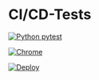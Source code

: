 # CI/CD-Tests

[![Python pytest](https://github.com/dominiksimgen/Anwendungsprojekt/actions/workflows/tests-pytest.yml/badge.svg)](https://github.com/dominiksimgen/Anwendungsprojekt/actions/workflows/tests-pytest.yml)

[![Chrome](https://github.com/dominiksimgen/Anwendungsprojekt/actions/workflows/chrometest.yml/badge.svg)](https://github.com/dominiksimgen/Anwendungsprojekt/actions/workflows/chrometest.yml)

[![Deploy](https://github.com/dominiksimgen/Anwendungsprojekt/actions/workflows/main.yml/badge.svg)](https://github.com/dominiksimgen/Anwendungsprojekt/actions/workflows/main.yml)
